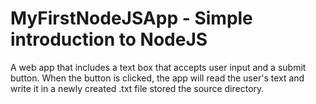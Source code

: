 # MyFirstNodeJSApp - Simple introduction to NodeJS

A web app that includes a text box that accepts user input and a submit button.
When the button is clicked, the app will read the user's text and write it in a newly created .txt file stored the source directory.
